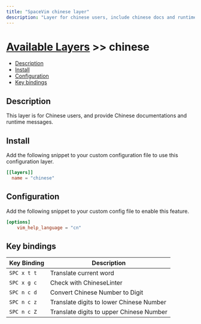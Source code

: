 ```yaml
---
title: "SpaceVim chinese layer"
description: "Layer for chinese users, include chinese docs and runtime messages"
---
```


# [Available Layers](../) >> chinese

<!-- vim-markdown-toc GFM -->

- [Description](#description)
- [Install](#install)
- [Configuration](#configuration)
- [Key bindings](#key-bindings)

<!-- vim-markdown-toc -->

## Description

This layer is for Chinese users, and provide Chinese documentations and runtime messages.

## Install

Add the following snippet to your custom configuration file to use this configuration layer.

```toml
[[layers]]
  name = "chinese"
```

## Configuration

Add the following snippet to your custom config file to enable this feature.

```toml
[options]
    vim_help_language = "cn"
```

## Key bindings

| Key Binding | Description                              |
| ----------- | ---------------------------------------- |
| `SPC x t t` | Translate current word                   |
| `SPC x g c` | Check with ChineseLinter                 |
| `SPC n c d` | Convert Chinese Number to Digit          |
| `SPC n c z` | Translate digits to lower Chinese Number |
| `SPC n c Z` | Translate digits to upper Chinese Number |
